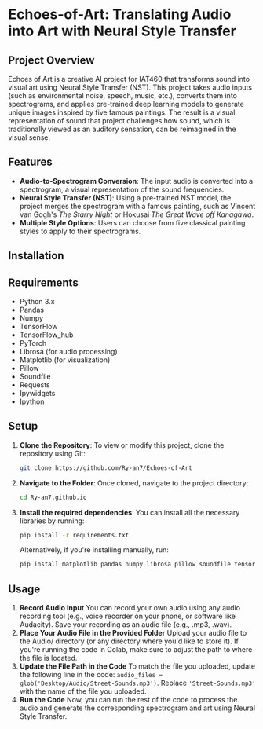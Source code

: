 # Echoes-of-Art: Translating Audio into Art with Neural Style Transfer

## Project Overview

Echoes of Art is a creative AI project for IAT460 that transforms sound into visual art using Neural Style Transfer (NST). This project takes audio inputs (such as environmental noise, speech, music, etc.), converts them into spectrograms, and applies pre-trained deep learning models to generate unique images inspired by five famous paintings. The result is a visual representation of sound that project challenges how sound, which is traditionally viewed as an auditory sensation, can be reimagined in the visual sense.

## Features
- **Audio-to-Spectrogram Conversion**: The input audio is converted into a spectrogram, a visual representation of the sound frequencies.
- **Neural Style Transfer (NST)**: Using a pre-trained NST model, the project merges the spectrogram with a famous painting, such as Vincent van Gogh's *The Starry Night* or Hokusai *The Great Wave off Kanagawa*.
- **Multiple Style Options**: Users can choose from five classical painting styles to apply to their spectrograms.

## Installation
## Requirements
- Python 3.x
- Pandas
- Numpy
- TensorFlow
- TensorFlow_hub
- PyTorch
- Librosa (for audio processing)
- Matplotlib (for visualization)
- Pillow
- Soundfile
- Requests
- Ipywidgets
- Ipython

## Setup
1. **Clone the Repository**: To view or modify this project, clone the repository using Git:
   ```bash
   git clone https://github.com/Ry-an7/Echoes-of-Art
   ```
2. **Navigate to the Folder**: Once cloned, navigate to the project directory:
    ``` bash
    cd Ry-an7.github.io
    ```
3. **Install the required dependencies**: You can install all the necessary libraries by running:
    ``` bash
    pip install -r requirements.txt
    ```
    Alternatively, if you're installing manually, run:
    ``` bash
    pip install matplotlib pandas numpy librosa pillow soundfile tensorflow tensorflow_hub requests ipywidgets ipython
    ```
## Usage
1. **Record Audio Input**
     You can record your own audio using any audio recording tool (e.g., voice recorder on your phone, or software like Audacity). Save your recording as an audio file (e.g., .mp3, .wav).
2. **Place Your Audio File in the Provided Folder**
     Upload your audio file to the Audio/ directory (or any directory where you'd like to store it). If you're running the code in Colab, make sure to adjust the path to where the file is located.
3. **Update the File Path in the Code**
      To match the file you uploaded, update the following line in the code: `audio_files = glob('Desktop/Audio/Street-Sounds.mp3')`. Replace `'Street-Sounds.mp3'` with the name of the file you uploaded.
4. **Run the Code**
     Now, you can run the rest of the code to process the audio and generate the corresponding spectrogram and art using Neural Style Transfer.
